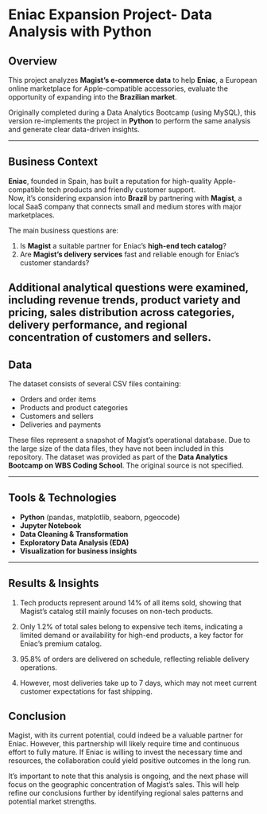 #  Eniac Expansion Project- Data Analysis with Python

##  Overview

This project analyzes **Magist’s e-commerce data** to help **Eniac**, a European online marketplace for Apple-compatible accessories, evaluate the opportunity of expanding into the **Brazilian market**.

Originally completed during a Data Analytics Bootcamp (using MySQL), this version re-implements the project in **Python** to perform the same analysis and generate clear data-driven insights.

---

##  Business Context

**Eniac**, founded in Spain, has built a reputation for high-quality Apple-compatible tech products and friendly customer support.  
Now, it’s considering expansion into **Brazil** by partnering with **Magist**, a local SaaS company that connects small and medium stores with major marketplaces.

The main business questions are:

1. Is **Magist** a suitable partner for Eniac’s **high-end tech catalog**?  
2. Are **Magist’s delivery services** fast and reliable enough for Eniac’s customer standards?

Additional analytical questions were examined, including revenue trends, product variety and pricing, sales distribution across categories, delivery performance, and regional concentration of customers and sellers.
---

## Data

The dataset consists of several CSV files containing:
- Orders and order items  
- Products and product categories  
- Customers and sellers  
- Deliveries and payments  

These files represent a snapshot of Magist’s operational database.
Due to the large size of the data files, they have not been included in this repository.
The dataset was provided as part of the **Data Analytics Bootcamp on WBS Coding School**. The original source is not specified.

---

##  Tools & Technologies

- **Python** (pandas, matplotlib, seaborn, pgeocode)
- **Jupyter Notebook**
- **Data Cleaning & Transformation**
- **Exploratory Data Analysis (EDA)**
- **Visualization for business insights**

---

## Results & Insights

1. Tech products represent around 14% of all items sold, showing that Magist’s catalog still mainly focuses on non-tech products.

2. Only 1.2% of total sales belong to expensive tech items, indicating a limited demand or availability for high-end products, a key factor for Eniac’s premium catalog.

3. 95.8% of orders are delivered on schedule, reflecting reliable delivery operations.

4. However, most deliveries take up to 7 days, which may not meet current customer expectations for fast shipping.


## Conclusion

Magist, with its current potential, could indeed be a valuable partner for Eniac. However, this partnership will likely require time and continuous effort to fully mature. If Eniac is willing to invest the necessary time and resources, the collaboration could yield positive outcomes in the long run.

It’s important to note that this analysis is ongoing, and the next phase will focus on the geographic concentration of Magist’s sales. This will help refine our conclusions further by identifying regional sales patterns and potential market strengths.

